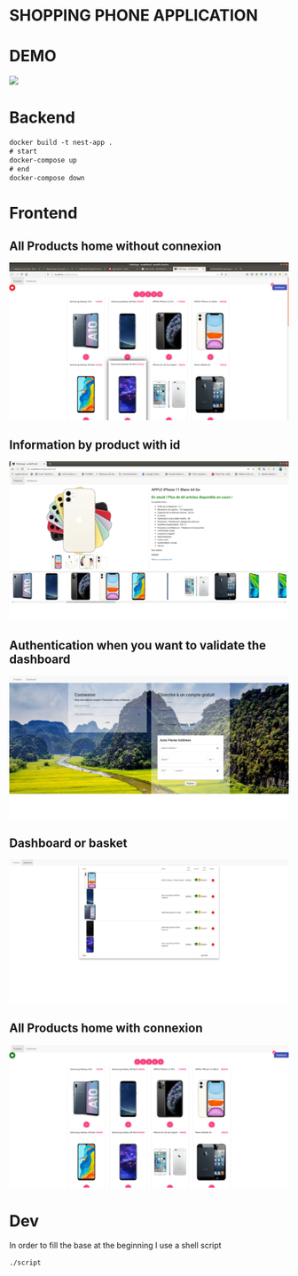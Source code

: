 # SHOPPING PHONE APPLICATION

# DEMO
![](demo_images/x.gif)

# Backend

    docker build -t nest-app .
    # start
    docker-compose up
    # end
    docker-compose down 
 
# Frontend 
## All Products home without connexion
![alt text](demo_images/0.png)

## Information by product with id
![alt text](demo_images/1.png)

## Authentication when you want to validate the dashboard 
![alt text](demo_images/2.jpg)

## Dashboard or basket
![alt text](demo_images/3.png)

## All Products home with connexion
![alt text](demo_images/4.png)


# Dev
In order to fill the base at the beginning I use a shell script

	./script